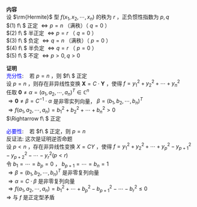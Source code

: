 **内容**    
设 $\rm{Hermite}$ 型 $f(x_1,x_2,\cdots,x_n)$ 的秩为 $r$ ，正负惯性指数为 $p,q$     
 $(1) f\ $ 正定 $\Leftrightarrow p=n$ （满秩）（ $q=0$ ）    
 $(2) f\ $ 半正定 $\Leftrightarrow p=r$ （ $q=0$ ）    
 $(3) f\ $ 负定 $\Leftrightarrow q=n$ （满秩）（ $p=0$ ）    
 $(4) f\ $ 半负定 $\Leftrightarrow q=r$ （ $p=0$ ）    
 $(5) f\ $ 不定 $\Leftrightarrow p>0,q>0$     
    
**证明**    
<font color=blue>充分性</font>: $\enspace$ 若 $p=n$ ，则 $f\ $ 正定    
设 $p=n$ ，则存在非异线性变换 $\mathbf{X}=C\cdot\mathbf{Y}$ ，使得 $f=y_1^2+y_2^2+\cdots+y_n^2$     
任取 $\mathbf{0}\neq\alpha=(a_1,a_2,\cdots,a_n)^T\in\mathbb{C}^n$     
 $\Rightarrow\mathbf{0}\neq\beta=C^{-1}\cdot\alpha$ 是非零实列向量， $\beta=(b_1,b_2,\cdots,b_n)^T$     
 $\Rightarrow f(a_1,a_2,\cdots,a_n)=b_1^2+b_2^2+\cdots+b_n^2>0$     
 $\Rightarrow f\ $ 正定    
    
<font color=blue>必要性</font>: $\enspace$ 若 $f\ $ 正定，则 $p=n$     
反证法: 这次是证明逆否命题    
设 $p<n$ ，存在非异线性变换 $X=CY$ ，使得 $f=y_1^2+y_2^2+\cdots+y_p^2-y_{p+1}^2-y_{p+2}^2-\cdots-y_r^2(p<r)$     
令 $b_1=\cdots=b_p=0$ ， $b_{p+1}=\cdots=b_n=1$     
 $\Rightarrow \beta=(b_1,b_2,\cdots,b_n)^T$ 是非零复列向量    
 $\Rightarrow \alpha=C\cdot\beta$ 是非零复列向量    
 $\Rightarrow f(a_1,a_2,\cdots,a_n)=b_1^2+\cdots+b_p^2-b_{p+1}^2-\cdots-b_r^2\leq0$     
 $\Rightarrow$  与 $f$ 是正定型矛盾    
